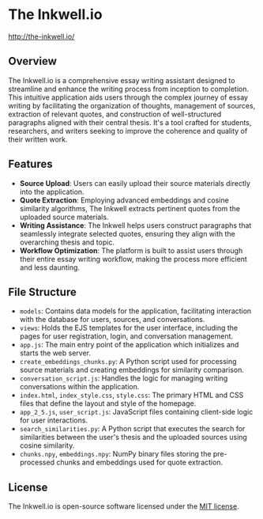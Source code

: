 # The Inkwell.io
http://the-inkwell.io/

## Overview

The Inkwell.io is a comprehensive essay writing assistant designed to streamline and enhance the writing process from inception to completion. This intuitive application aids users through the complex journey of essay writing by facilitating the organization of thoughts, management of sources, extraction of relevant quotes, and construction of well-structured paragraphs aligned with their central thesis. It's a tool crafted for students, researchers, and writers seeking to improve the coherence and quality of their written work.

## Features

- **Source Upload**: Users can easily upload their source materials directly into the application.
- **Quote Extraction**: Employing advanced embeddings and cosine similarity algorithms, The Inkwell extracts pertinent quotes from the uploaded source materials.
- **Writing Assistance**: The Inkwell helps users construct paragraphs that seamlessly integrate selected quotes, ensuring they align with the overarching thesis and topic.
- **Workflow Optimization**: The platform is built to assist users through their entire essay writing workflow, making the process more efficient and less daunting.

## File Structure

- `models`: Contains data models for the application, facilitating interaction with the database for users, sources, and conversations.
- `views`: Holds the EJS templates for the user interface, including the pages for user registration, login, and conversation management.
- `app.js`: The main entry point of the application which initializes and starts the web server.
- `create_embeddings_chunks.py`: A Python script used for processing source materials and creating embeddings for similarity comparison.
- `conversation_script.js`: Handles the logic for managing writing conversations within the application.
- `index.html`, `index_style.css`, `style.css`: The primary HTML and CSS files that define the layout and style of the homepage.
- `app_2_5.js`, `user_script.js`: JavaScript files containing client-side logic for user interactions.
- `search_similarities.py`: A Python script that executes the search for similarities between the user's thesis and the uploaded sources using cosine similarity.
- `chunks.npy`, `embeddings.npy`: NumPy binary files storing the pre-processed chunks and embeddings used for quote extraction.

## License

The Inkwell.io is open-source software licensed under the [MIT license](LICENSE).
